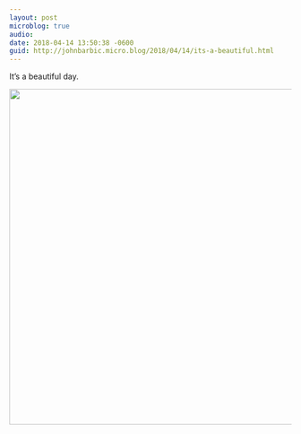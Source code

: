 ```yaml
---
layout: post
microblog: true
audio: 
date: 2018-04-14 13:50:38 -0600
guid: http://johnbarbic.micro.blog/2018/04/14/its-a-beautiful.html
---
```

It’s a beautiful day.

<img src="http://www.barbic.com/uploads/2018/4a9d649f47.jpg" width="600" height="599" />
